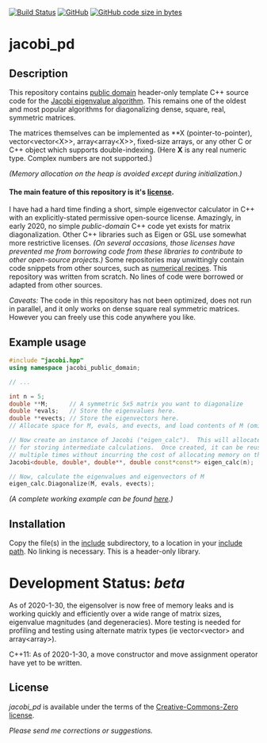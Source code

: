 [![Build Status](https://travis-ci.org/jewettaij/jacobi_pd.svg?branch=master)](https://travis-ci.org/jewettaij/jacobi_pd.svg?branch=master)
[![GitHub](https://img.shields.io/github/license/jewettaij/jacobi_pd)](./LICENSE.md)
[![GitHub code size in bytes](https://img.shields.io/github/languages/code-size/jewettaij/jacobi_pd)]()


jacobi_pd
===========

## Description

This repository contains
[public domain](https://creativecommons.org/publicdomain/zero/1.0/)
header-only template C++ source code for the
[Jacobi eigenvalue algorithm](https://en.wikipedia.org/wiki/Jacobi_eigenvalue_algorithm).
This remains one of the oldest and most popular algorithms for
diagonalizing dense, square, real, symmetric matrices.

The matrices themselves can be implemented as \*\*X (pointer-to-pointer),
vector\<vector\<X\>\>, array\<array\<X\>\>, fixed-size arrays,
or any other C or C++ object which supports double-indexing.
(Here **X** is any real numeric type.  Complex numbers are not supported.)

*(Memory allocation on the heap is avoided except during initialization.)*


#### The main feature of this repository is it's [license](LICENSE.md).

I have had a hard time finding a short, simple eigenvector calculator
in C++ with an explicitly-stated permissive open-source license.
Amazingly, in early 2020, no simple *public-domain*
C++ code yet exists for matrix diagonalization.
Other C++ libraries such as Eigen or GSL use somewhat more restrictive licenses.
*(On several occasions, those licenses have prevented me from borrowing code
from these libraries to contribute to other open-source projects.)*  Some
repositories may unwittingly contain code snippets from other sources, such as
[numerical recipes](http://mingus.as.arizona.edu/~bjw/software/boycottnr.html).
This repository was written from scratch.  No lines of code were borrowed
or adapted from other sources.



*Caveats:* The code in this repository has not been optimized,
does not run in parallel,
and it only works on dense square real symmetric matrices.
However you can freely use this code anywhere you like.

##  Example usage

```cpp
#include "jacobi.hpp"
using namespace jacobi_public_domain;

// ...

int n = 5;
double **M;      // A symmetric 5x5 matrix you want to diagonalize
double *evals;   // Store the eigenvalues here.
double **evects; // Store the eigenvectors here.
// Allocate space for M, evals, and evects, and load contents of M (omitted)...

// Now create an instance of Jacobi ("eigen_calc").  This will allocate space
// for storing intermediate calculations.  Once created, it can be reused
// multiple times without incurring the cost of allocating memory on the heap.
Jacobi<double, double*, double**, double const*const*> eigen_calc(n);

// Now, calculate the eigenvalues and eigenvectors of M
eigen_calc.Diagonalize(M, evals, evects);
```
*(A complete working example can be found [here](tests/test.cpp).)*

## Installation

Copy the file(s) in the [include](include) subdirectory,
to a location in your
[include path](https://www.rapidtables.com/code/linux/gcc/gcc-i.html).
No linking is necessary.
This is a header-only library.

# Development Status: *beta*

As of 2020-1-30, the eigensolver is now free of memory leaks
and is working quickly and efficiently over a wide range of
matrix sizes, eigenvalue magnitudes (and degeneracies).
More testing is needed for profiling and testing using alternate matrix types
(ie vector<vector<X>> and array<array<X>>).

C++11:  As of 2020-1-30, a move constructor and move assignment operator
have yet to be written.


## License

*jacobi_pd* is available under the terms of the [Creative-Commons-Zero license](LICENSE.md).

*Please send me corrections or suggestions.*

